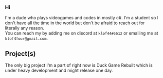 ### Hi
  
I'm a dude who plays videogames and codes in mostly c#.
I'm a student so I don't have all the time in the world but don't be afraid to reach out for literally any reason.  
You can reach my by adding me on discord at `klof44#6612` or emailing me at `klof4four@gmail.com`.  
  
## Project(s)
  
The only big project I'm a part of right now is Duck Game Rebuilt which is under heavy development and might release one day.  
